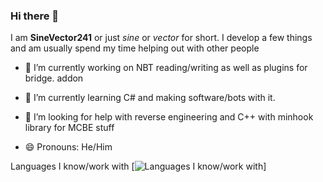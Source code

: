 ### Hi there 👋

I am **SineVector241** or just *sine* or *vector* for short. I develop a few things and am usually spend my time helping out with other people

- 🔭 I’m currently working on NBT reading/writing as well as plugins for bridge. addon
- 🌱 I’m currently learning C# and making software/bots with it.
- 🤔 I’m looking for help with reverse engineering and C++ with minhook library for MCBE stuff

- 😄 Pronouns: He/Him

Languages I know/work with
[![Languages I know/work with](https://cdn-icons-png.flaticon.com/512/6132/6132221.png)]
